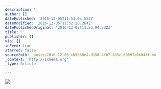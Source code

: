 ```yaml
---
description: ''
author: []
datePublished: '2016-12-05T11:53:04.532Z'
dateModified: '2016-12-05T11:52:20.264Z'
datePublishedOriginal: '2016-12-05T11:53:04.532Z'
title: ''
publisher: {}
via: {}
inFeed: true
starred: false
sourcePath: _posts/2016-12-05-cb5358e4-d358-4fb7-835c-89597e06043f.md
_context: 'http://schema.org'
_type: Article

---
```

![](https://the-grid-user-content.s3-us-west-2.amazonaws.com/adbcc271-79a1-481f-9644-ae13a685a9eb.png)